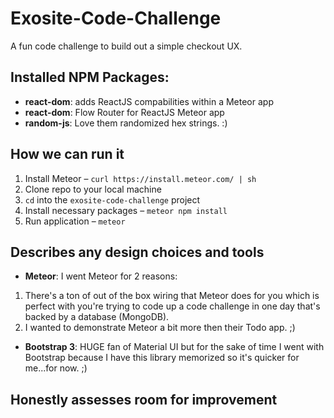 # Exosite-Code-Challenge
A fun code challenge to build out a simple checkout UX.


## Installed NPM Packages:
- **react-dom**: adds ReactJS compabilities within a Meteor app
- **react-dom**: Flow Router for ReactJS Meteor app
- **random-js**: Love them randomized hex strings. :)

## How we can run it
1. Install Meteor – `curl https://install.meteor.com/ | sh`
2. Clone repo to your local machine
2. `cd` into the `exosite-code-challenge` project
3. Install necessary packages – `meteor npm install`
4. Run application – `meteor`

## Describes any design choices and tools
- **Meteor**:  I went Meteor for 2 reasons:
1. There's a ton of out of the box wiring that Meteor does for you which is perfect with you're trying to code up a code challenge in one day that's backed by a database (MongoDB).
2. I wanted to demonstrate Meteor a bit more then their Todo app. ;)
- **Bootstrap 3**: HUGE fan of Material UI but for the sake of time I went with Bootstrap because I have this library memorized so it's quicker for me...for now. ;)


## Honestly assesses room for improvement
